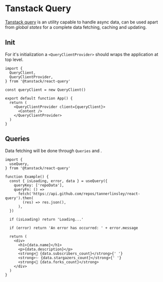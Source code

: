 # Tanstack Query


[Tanstack query](https://tanstack.com/query/latest) is an utility capable to handle async data, can be used apart from *global states* for a complete data fetching, caching and updating.


## Init

For it's initialization a `<QueryClientProvider>` should wraps the application at top level.

```
import {
  QueryClient,
  QueryClientProvider,
} from '@tanstack/react-query'

const queryClient = new QueryClient()

export default function App() {
  return (
    <QueryClientProvider client={queryClient}>
      <Content />
    </QueryClientProvider>
  )
}
```

## Queries

Data fetching will be done through `Queries` and .  

```
import {
  useQuery,
} from '@tanstack/react-query'

function Example() {
  const { isLoading, error, data } = useQuery({
    queryKey: ['repoData'],
    queryFn: () =>
      fetch('https://api.github.com/repos/tannerlinsley/react-query').then(
        (res) => res.json(),
      ),
  })

  if (isLoading) return 'Loading...'

  if (error) return 'An error has occurred: ' + error.message

  return (
    <div>
      <h1>{data.name}</h1>
      <p>{data.description}</p>
      <strong>👀 {data.subscribers_count}</strong>{' '}
      <strong>✨ {data.stargazers_count}</strong>{' '}
      <strong>🍴 {data.forks_count}</strong>
    </div>
  )
}
```

